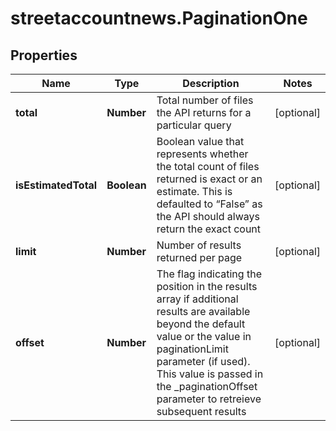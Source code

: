 # streetaccountnews.PaginationOne

## Properties

Name | Type | Description | Notes
------------ | ------------- | ------------- | -------------
**total** | **Number** | Total number of files the API returns for a particular query | [optional] 
**isEstimatedTotal** | **Boolean** | Boolean value that represents whether the total count of files returned is exact or an estimate. This is defaulted to “False” as the API should always return the exact count | [optional] 
**limit** | **Number** | Number of results returned per page | [optional] 
**offset** | **Number** | The flag indicating the position in the results array if additional results are available beyond the default value or the value in paginationLimit parameter (if used). This value is passed in the _paginationOffset parameter to retreieve subsequent results | [optional] 


